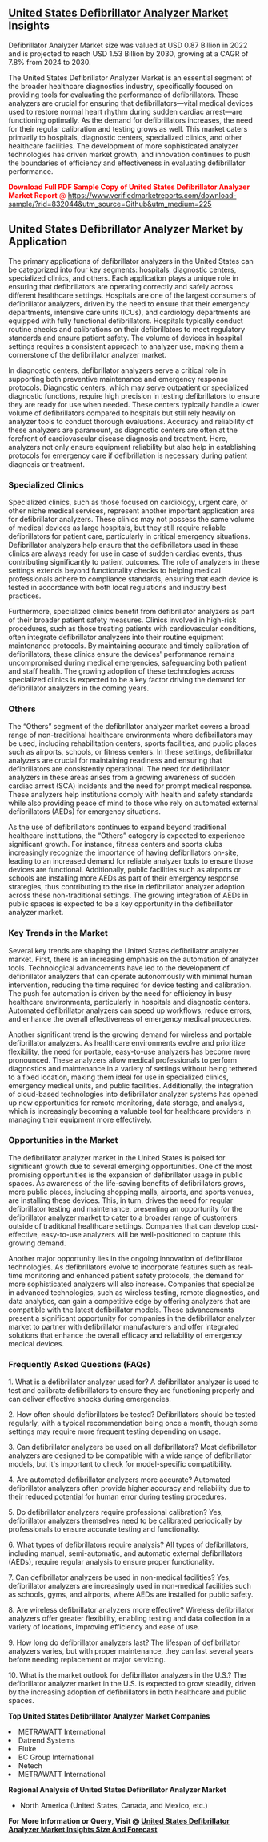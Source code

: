 <h2><a href="https://www.verifiedmarketreports.com/download-sample/?rid=832044&amp;utm_source=Github&amp;utm_medium=225" target="_blank">United States Defibrillator Analyzer Market</a> Insights</h2><p>Defibrillator Analyzer Market size was valued at USD 0.87 Billion in 2022 and is projected to reach USD 1.53 Billion by 2030, growing at a CAGR of 7.8% from 2024 to 2030.</p><p><p>The United States Defibrillator Analyzer Market is an essential segment of the broader healthcare diagnostics industry, specifically focused on providing tools for evaluating the performance of defibrillators. These analyzers are crucial for ensuring that defibrillators—vital medical devices used to restore normal heart rhythm during sudden cardiac arrest—are functioning optimally. As the demand for defibrillators increases, the need for their regular calibration and testing grows as well. This market caters primarily to hospitals, diagnostic centers, specialized clinics, and other healthcare facilities. The development of more sophisticated analyzer technologies has driven market growth, and innovation continues to push the boundaries of efficiency and effectiveness in evaluating defibrillator performance. <p><span class=""><span style="color: #ff0000;"><strong>Download Full PDF Sample Copy of United States Defibrillator Analyzer Market Report</strong> @ </span><a href="https://www.verifiedmarketreports.com/download-sample/?rid=832044&amp;utm_source=Github&amp;utm_medium=225" target="_blank">https://www.verifiedmarketreports.com/download-sample/?rid=832044&amp;utm_source=Github&amp;utm_medium=225</a></span></p></p> <h2>United States Defibrillator Analyzer Market by Application</h2> <p>The primary applications of defibrillator analyzers in the United States can be categorized into four key segments: hospitals, diagnostic centers, specialized clinics, and others. Each application plays a unique role in ensuring that defibrillators are operating correctly and safely across different healthcare settings. Hospitals are one of the largest consumers of defibrillator analyzers, driven by the need to ensure that their emergency departments, intensive care units (ICUs), and cardiology departments are equipped with fully functional defibrillators. Hospitals typically conduct routine checks and calibrations on their defibrillators to meet regulatory standards and ensure patient safety. The volume of devices in hospital settings requires a consistent approach to analyzer use, making them a cornerstone of the defibrillator analyzer market. <p>In diagnostic centers, defibrillator analyzers serve a critical role in supporting both preventive maintenance and emergency response protocols. Diagnostic centers, which may serve outpatient or specialized diagnostic functions, require high precision in testing defibrillators to ensure they are ready for use when needed. These centers typically handle a lower volume of defibrillators compared to hospitals but still rely heavily on analyzer tools to conduct thorough evaluations. Accuracy and reliability of these analyzers are paramount, as diagnostic centers are often at the forefront of cardiovascular disease diagnosis and treatment. Here, analyzers not only ensure equipment reliability but also help in establishing protocols for emergency care if defibrillation is necessary during patient diagnosis or treatment. <h3>Specialized Clinics</h3> <p>Specialized clinics, such as those focused on cardiology, urgent care, or other niche medical services, represent another important application area for defibrillator analyzers. These clinics may not possess the same volume of medical devices as large hospitals, but they still require reliable defibrillators for patient care, particularly in critical emergency situations. Defibrillator analyzers help ensure that the defibrillators used in these clinics are always ready for use in case of sudden cardiac events, thus contributing significantly to patient outcomes. The role of analyzers in these settings extends beyond functionality checks to helping medical professionals adhere to compliance standards, ensuring that each device is tested in accordance with both local regulations and industry best practices. <p>Furthermore, specialized clinics benefit from defibrillator analyzers as part of their broader patient safety measures. Clinics involved in high-risk procedures, such as those treating patients with cardiovascular conditions, often integrate defibrillator analyzers into their routine equipment maintenance protocols. By maintaining accurate and timely calibration of defibrillators, these clinics ensure the devices' performance remains uncompromised during medical emergencies, safeguarding both patient and staff health. The growing adoption of these technologies across specialized clinics is expected to be a key factor driving the demand for defibrillator analyzers in the coming years. <h3>Others</h3> <p>The “Others” segment of the defibrillator analyzer market covers a broad range of non-traditional healthcare environments where defibrillators may be used, including rehabilitation centers, sports facilities, and public places such as airports, schools, or fitness centers. In these settings, defibrillator analyzers are crucial for maintaining readiness and ensuring that defibrillators are consistently operational. The need for defibrillator analyzers in these areas arises from a growing awareness of sudden cardiac arrest (SCA) incidents and the need for prompt medical response. These analyzers help institutions comply with health and safety standards while also providing peace of mind to those who rely on automated external defibrillators (AEDs) for emergency situations. <p>As the use of defibrillators continues to expand beyond traditional healthcare institutions, the “Others” category is expected to experience significant growth. For instance, fitness centers and sports clubs increasingly recognize the importance of having defibrillators on-site, leading to an increased demand for reliable analyzer tools to ensure those devices are functional. Additionally, public facilities such as airports or schools are installing more AEDs as part of their emergency response strategies, thus contributing to the rise in defibrillator analyzer adoption across these non-traditional settings. The growing integration of AEDs in public spaces is expected to be a key opportunity in the defibrillator analyzer market. <h3>Key Trends in the Market</h3> <p>Several key trends are shaping the United States defibrillator analyzer market. First, there is an increasing emphasis on the automation of analyzer tools. Technological advancements have led to the development of defibrillator analyzers that can operate autonomously with minimal human intervention, reducing the time required for device testing and calibration. The push for automation is driven by the need for efficiency in busy healthcare environments, particularly in hospitals and diagnostic centers. Automated defibrillator analyzers can speed up workflows, reduce errors, and enhance the overall effectiveness of emergency medical procedures. <p>Another significant trend is the growing demand for wireless and portable defibrillator analyzers. As healthcare environments evolve and prioritize flexibility, the need for portable, easy-to-use analyzers has become more pronounced. These analyzers allow medical professionals to perform diagnostics and maintenance in a variety of settings without being tethered to a fixed location, making them ideal for use in specialized clinics, emergency medical units, and public facilities. Additionally, the integration of cloud-based technologies into defibrillator analyzer systems has opened up new opportunities for remote monitoring, data storage, and analysis, which is increasingly becoming a valuable tool for healthcare providers in managing their equipment more effectively. <h3>Opportunities in the Market</h3> <p>The defibrillator analyzer market in the United States is poised for significant growth due to several emerging opportunities. One of the most promising opportunities is the expansion of defibrillator usage in public spaces. As awareness of the life-saving benefits of defibrillators grows, more public places, including shopping malls, airports, and sports venues, are installing these devices. This, in turn, drives the need for regular defibrillator testing and maintenance, presenting an opportunity for the defibrillator analyzer market to cater to a broader range of customers outside of traditional healthcare settings. Companies that can develop cost-effective, easy-to-use analyzers will be well-positioned to capture this growing demand. <p>Another major opportunity lies in the ongoing innovation of defibrillator technologies. As defibrillators evolve to incorporate features such as real-time monitoring and enhanced patient safety protocols, the demand for more sophisticated analyzers will also increase. Companies that specialize in advanced technologies, such as wireless testing, remote diagnostics, and data analytics, can gain a competitive edge by offering analyzers that are compatible with the latest defibrillator models. These advancements present a significant opportunity for companies in the defibrillator analyzer market to partner with defibrillator manufacturers and offer integrated solutions that enhance the overall efficacy and reliability of emergency medical devices. <h3>Frequently Asked Questions (FAQs)</h3> <p>1. What is a defibrillator analyzer used for? A defibrillator analyzer is used to test and calibrate defibrillators to ensure they are functioning properly and can deliver effective shocks during emergencies.</p> <p>2. How often should defibrillators be tested? Defibrillators should be tested regularly, with a typical recommendation being once a month, though some settings may require more frequent testing depending on usage.</p> <p>3. Can defibrillator analyzers be used on all defibrillators? Most defibrillator analyzers are designed to be compatible with a wide range of defibrillator models, but it's important to check for model-specific compatibility.</p> <p>4. Are automated defibrillator analyzers more accurate? Automated defibrillator analyzers often provide higher accuracy and reliability due to their reduced potential for human error during testing procedures.</p> <p>5. Do defibrillator analyzers require professional calibration? Yes, defibrillator analyzers themselves need to be calibrated periodically by professionals to ensure accurate testing and functionality.</p> <p>6. What types of defibrillators require analysis? All types of defibrillators, including manual, semi-automatic, and automatic external defibrillators (AEDs), require regular analysis to ensure proper functionality.</p> <p>7. Can defibrillator analyzers be used in non-medical facilities? Yes, defibrillator analyzers are increasingly used in non-medical facilities such as schools, gyms, and airports, where AEDs are installed for public safety.</p> <p>8. Are wireless defibrillator analyzers more effective? Wireless defibrillator analyzers offer greater flexibility, enabling testing and data collection in a variety of locations, improving efficiency and ease of use.</p> <p>9. How long do defibrillator analyzers last? The lifespan of defibrillator analyzers varies, but with proper maintenance, they can last several years before needing replacement or major servicing.</p> <p>10. What is the market outlook for defibrillator analyzers in the U.S.? The defibrillator analyzer market in the U.S. is expected to grow steadily, driven by the increasing adoption of defibrillators in both healthcare and public spaces.</p> </p><p><strong>Top United States Defibrillator Analyzer Market Companies</strong></p><div data-test-id=""><p><li>METRAWATT International</li><li> Datrend Systems</li><li> Fluke</li><li> BC Group International</li><li> Netech</li><li> METRAWATT International</li></p><div><strong>Regional Analysis of&nbsp;United States Defibrillator Analyzer Market</strong></div><ul><li dir="ltr"><p dir="ltr">North America&nbsp;(United States, Canada, and Mexico, etc.)</p></li></ul><p><strong>For More Information or Query, Visit @&nbsp;</strong><strong><a href="https://www.verifiedmarketreports.com/product/defibrillator-analyzer-market/?utm_source=Github&amp;utm_medium=225" target="_blank">United States Defibrillator Analyzer Market Insights Size And Forecast</a></strong></p></div>
